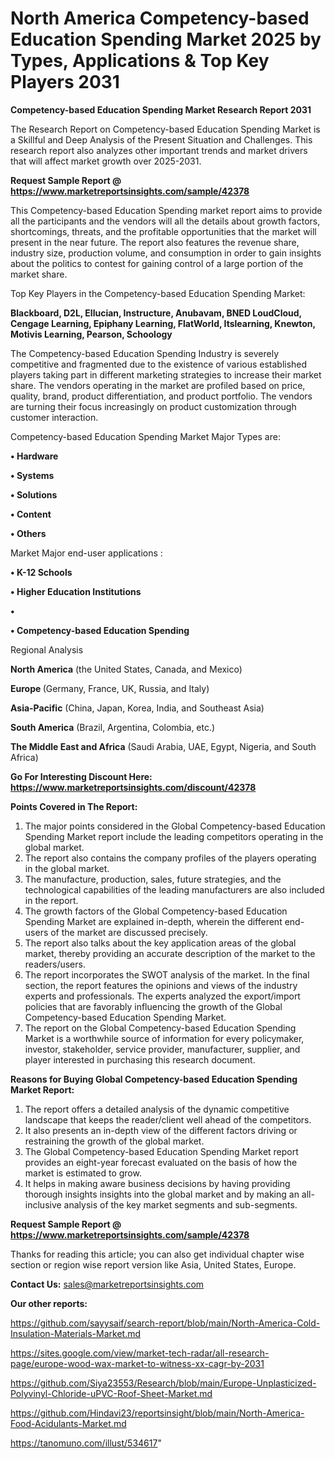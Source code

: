 # North America Competency-based Education Spending Market 2025 by Types, Applications & Top Key Players 2031

<strong>Competency-based Education Spending Market Research Report 2031</strong>

The Research Report on Competency-based Education Spending Market is a Skillful and Deep Analysis of the Present Situation and Challenges. This research report also analyzes other important trends and market drivers that will affect market growth over 2025-2031.

<strong>Request Sample Report @ <a href=https://www.marketreportsinsights.com/sample/42378>https://www.marketreportsinsights.com/sample/42378</a></strong>

This Competency-based Education Spending market report aims to provide all the participants and the vendors will all the details about growth factors, shortcomings, threats, and the profitable opportunities that the market will present in the near future. The report also features the revenue share, industry size, production volume, and consumption in order to gain insights about the politics to contest for gaining control of a large portion of the market share.

Top Key Players in the Competency-based Education Spending Market:

<strong>Blackboard, D2L, Ellucian, Instructure, Anubavam, BNED LoudCloud, Cengage Learning, Epiphany Learning, FlatWorld, Itslearning, Knewton, Motivis Learning, Pearson, Schoology</strong>

The Competency-based Education Spending Industry is severely competitive and fragmented due to the existence of various established players taking part in different marketing strategies to increase their market share. The vendors operating in the market are profiled based on price, quality, brand, product differentiation, and product portfolio. The vendors are turning their focus increasingly on product customization through customer interaction.

Competency-based Education Spending Market Major Types are:

<strong>•  Hardware

•  Systems

•  Solutions

•  Content

•  Others</strong>

Market Major end-user applications :

<strong>•  K-12 Schools

•  Higher Education Institutions

•  

•  Competency-based Education Spending</strong>

Regional Analysis

</u><strong><b>North America</b></strong> (the United States, Canada, and Mexico)

<strong><b>Europe </b></strong>(Germany, France, UK, Russia, and Italy)

<strong><b>Asia-Pacific</b></strong> (China, Japan, Korea, India, and Southeast Asia)

<strong><b>South America</b></strong> (Brazil, Argentina, Colombia, etc.)

<strong><b>The Middle East and Africa</b></strong> (Saudi Arabia, UAE, Egypt, Nigeria, and South Africa)

<strong>Go For Interesting Discount Here: <a href=https://www.marketreportsinsights.com/discount/42378>https://www.marketreportsinsights.com/discount/42378</a></strong>

<strong>Points Covered in The Report:</strong>
<ol>
  <li>The major points considered in the Global Competency-based Education Spending Market report include the leading competitors operating in the global market.</li>
  <li>The report also contains the company profiles of the players operating in the global market.</li>
  <li>The manufacture, production, sales, future strategies, and the technological capabilities of the leading manufacturers are also included in the report.</li>
  <li>The growth factors of the Global Competency-based Education Spending Market are explained in-depth, wherein the different end-users of the market are discussed precisely.</li>
  <li>The report also talks about the key application areas of the global market, thereby providing an accurate description of the market to the readers/users.</li>
  <li>The report incorporates the SWOT analysis of the market. In the final section, the report features the opinions and views of the industry experts and professionals. The experts analyzed the export/import policies that are favorably influencing the growth of the Global Competency-based Education Spending Market.</li>
  <li>The report on the Global Competency-based Education Spending Market is a worthwhile source of information for every policymaker, investor, stakeholder, service provider, manufacturer, supplier, and player interested in purchasing this research document.</li>
</ol>
<strong>Reasons for Buying Global Competency-based Education Spending Market Report:</strong>

<ol>
  <li>The report offers a detailed analysis of the dynamic competitive landscape that keeps the reader/client well ahead of the competitors.</li>
  <li>It also presents an in-depth view of the different factors driving or restraining the growth of the global market.</li>
  <li>The Global Competency-based Education Spending Market report provides an eight-year forecast evaluated on the basis of how the market is estimated to grow.</li>
  <li>It helps in making aware business decisions by having providing thorough insights insights into the global market and by making an all-inclusive analysis of the key market segments and sub-segments.</li>
</ol>
<strong>Request Sample Report @ <a href=https://www.marketreportsinsights.com/sample/42378>https://www.marketreportsinsights.com/sample/42378</a></strong>


Thanks for reading this article; you can also get individual chapter wise section or region wise report version like Asia, United States, Europe.

<strong>Contact Us:</strong>
sales@marketreportsinsights.com

<strong>Our other reports:</strong>

<a href=https://github.com/sayysaif/search-report/blob/main/North-America-Cold-Insulation-Materials-Market.md>https://github.com/sayysaif/search-report/blob/main/North-America-Cold-Insulation-Materials-Market.md</a>

<a href=https://sites.google.com/view/market-tech-radar/all-research-page/europe-wood-wax-market-to-witness-xx-cagr-by-2031>https://sites.google.com/view/market-tech-radar/all-research-page/europe-wood-wax-market-to-witness-xx-cagr-by-2031</a>

<a href=https://github.com/Siya23553/Research/blob/main/Europe-Unplasticized-Polyvinyl-Chloride-uPVC-Roof-Sheet-Market.md>https://github.com/Siya23553/Research/blob/main/Europe-Unplasticized-Polyvinyl-Chloride-uPVC-Roof-Sheet-Market.md</a>

<a href=https://github.com/Hindavi23/reportsinsight/blob/main/North-America-Food-Acidulants-Market.md>https://github.com/Hindavi23/reportsinsight/blob/main/North-America-Food-Acidulants-Market.md</a>

<a href=https://tanomuno.com/illust/534617>https://tanomuno.com/illust/534617</a>"

